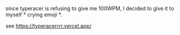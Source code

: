 since typeracer is refusing to give me 100WPM, I decided to give it to myself * crying emoji *.

see https://typeracerrrr.vercel.app/

